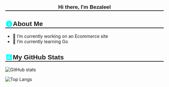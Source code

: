 <h3 style="font-family: 'Nunito', sans-serif; font-size: 1.2em; display: flex; align-items: center; justify-content: center; border-bottom: 2px solid;">Hi there, I'm Bezaleel</h3>

<h2 style="font-family: 'Nunito', sans-serif; font-size: 1.5em; display: flex; align-items: center; border-bottom: 2px solid;"><img src="./assets/img/information.svg"  width="24" height="24"/>About Me</h2>

- 🔭 I’m currently working on an Ecommerce site
- 🌱 I’m currently learning Go

<h2 style="font-family: 'Nunito', sans-serif; font-size: 1.5em; display: flex; align-items: center; border-bottom: 2px solid;"><img src="./assets/img/chart-box.svg"  width="24" height="24"/>My GitHub Stats</h2>

![GitHub stats](https://github-readme-stats.vercel.app/api?username=B3zaleel&show_icons=true&theme=prussian)

![Top Langs](https://github-readme-stats.vercel.app/api/top-langs/?username=B3zaleel&theme=prussian)

<!--
**B3zaleel/B3zaleel** is a ✨ _special_ ✨ repository because its `README.md` (this file) appears on your GitHub profile.

Here are some ideas to get you started:

- 🔭 I’m currently working on ...
- 🌱 I’m currently learning ...
- 👯 I’m looking to collaborate on ...
- 🤔 I’m looking for help with ...
- 💬 Ask me about ...
- 📫 How to reach me: ...
- 😄 Pronouns: ...
- ⚡ Fun fact: ...
-->
<link rel="preconnect" href="https://fonts.googleapis.com">
<link rel="preconnect" href="https://fonts.gstatic.com" crossorigin>
<link href="https://fonts.googleapis.com/css2?family=Nunito&display=swap" rel="stylesheet">
